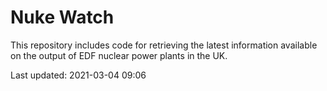 # Nuke Watch

This repository includes code for retrieving the latest information available on the output of EDF nuclear power plants in the UK.

Last updated: 2021-03-04 09:06